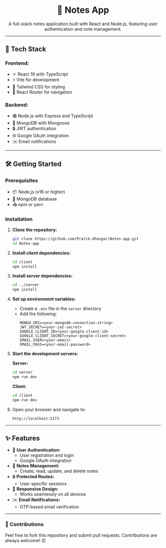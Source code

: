 <h1 align="center">📝 Notes App</h1>

<p align="center">
  A full-stack notes application built with React and Node.js, featuring user authentication and note management.
</p>

---

## 🚀 Tech Stack

### **Frontend:**
- ⚛️ React 19 with TypeScript
- ⚡ Vite for development
- 🎨 Tailwind CSS for styling
- 🔀 React Router for navigation

### **Backend:**
- 🟢 Node.js with Express and TypeScript
- 🍃 MongoDB with Mongoose
- 🔒 JWT authentication
- 🌐 Google OAuth integration
- ✉️ Email notifications

---

## 🛠️ Getting Started

### **Prerequisites**
- 📦 Node.js (v16 or higher)
- 🍃 MongoDB database
- 📥 npm or yarn

### **Installation**

1. **Clone the repository:**
   ```bash
   git clone https://github.com/Pratik-dhangar/Notes-app.git
   cd Notes-app
   ```

2. **Install client dependencies:**
   ```bash
   cd client
   npm install
   ```

3. **Install server dependencies:**
   ```bash
   cd ../server
   npm install
   ```

4. **Set up environment variables:**
   - Create a `.env` file in the `server` directory
   - Add the following:
     ```
     MONGO_URI=<your-mongodb-connection-string>
     JWT_SECRET=<your-jwt-secret>
     GOOGLE_CLIENT_ID=<your-google-client-id>
     GOOGLE_CLIENT_SECRET=<your-google-client-secret>
     EMAIL_USER=<your-email>
     EMAIL_PASS=<your-email-password>
     ```

5. **Start the development servers:**

   **Server:**
   ```bash
   cd server
   npm run dev
   ```

   **Client:**
   ```bash
   cd client
   npm run dev
   ```

6. Open your browser and navigate to:
   ```
   http://localhost:5173
   ```

---

## ✨ Features

- 🔐 **User Authentication:**
  - User registration and login
  - Google OAuth integration
- 📝 **Notes Management:**
  - Create, read, update, and delete notes
- 🔒 **Protected Routes:**
  - User-specific sessions
- 📱 **Responsive Design:**
  - Works seamlessly on all devices
- ✉️ **Email Notifications:**
  - OTP-based email verification

---

### 🌟 **Contributions**
Feel free to fork this repository and submit pull requests. Contributions are always welcome! 😊
